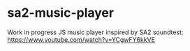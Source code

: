 # sa2-music-player

Work in progress 
JS music player inspired by SA2 soundtest:
https://www.youtube.com/watch?v=YCgwFY6kkVE
